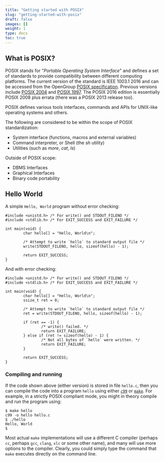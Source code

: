```yaml
---
title: "Getting started with POSIX"
slug: "getting-started-with-posix"
draft: false
images: []
weight: 1
type: docs
toc: true
---
```


## What is POSIX?
POSIX stands for "*Portable Operating System Interface*" and defines a set of standards to provide compatibility between different computing platforms.  The current version of the standard is IEEE 1003.1 2016 and can be accessed from the OpenGroup [POSIX specification](http://pubs.opengroup.org/onlinepubs/9699919799/toc.htm).  Previous versions include [POSIX 2004](http://pubs.opengroup.org/onlinepubs/009695399/) and [POSIX 1997](http://pubs.opengroup.org/onlinepubs/7990989775/).  The POSIX 2016 edition is essentially POSIX 2008 plus errata (there was a POSIX 2013 release too).

POSIX defines various tools interfaces, commands and APIs for UNIX-like operating systems and others.

The following are considered to be within the scope of POSIX standardization:

 * System interface (functions, macros and external variables)
 * Command interpreter, or Shell (the *sh* utility)
 * Utilities (such as *more*, *cat*, *ls*)

Outside of POSIX scope:

 * DBMS Interfaces
 * Graphical Interfaces
 * Binary code portability


## Hello World
A simple `Hello, World` program without error checking:

<!-- language: c -->

    #include <unistd.h> /* For write() and STDOUT_FILENO */
    #include <stdlib.h> /* For EXIT_SUCCESS and EXIT_FAILURE */
    
    int main(void) {
            char hello[] = "Hello, World\n";
            
            /* Attempt to write `hello` to standard output file */
            write(STDOUT_FILENO, hello, sizeof(hello) - 1);

            return EXIT_SUCCESS; 
    }

And with error checking:

<!-- language: c -->

    #include <unistd.h> /* For write() and STDOUT_FILENO */
    #include <stdlib.h> /* For EXIT_SUCCESS and EXIT_FAILURE */
    
    int main(void) {
            char hello[] = "Hello, World\n";
            ssize_t ret = 0;
            
            /* Attempt to write `hello` to standard output file */
            ret = write(STDOUT_FILENO, hello, sizeof(hello) - 1);
    
            if (ret == -1) {
                    /* write() failed. */
                    return EXIT_FAILURE;
            } else if (ret != sizeof(hello) - 1) {
                    /* Not all bytes of `hello` were written. */
                    return EXIT_FAILURE;
            }
    
            return EXIT_SUCCESS; 
    }

### Compiling and running

If the code shown above (either version) is stored in file `hello.c`, then you can compile the code into a program `hello` using either [`c99`](http://pubs.opengroup.org/onlinepubs/9699919799/utilities/c99.html) or 
[`make`](http://pubs.opengroup.org/onlinepubs/9699919799/utilities/make.html).  For example, in a strictly POSIX compliant mode, you might in theory compile and run the program using:

    $ make hello
    c99 -o hello hello.c
    $ ./hello
    Hello, World
    $

Most actual `make` implementations will use a different C compiler (perhaps `cc`, perhaps `gcc`, `clang`, `xlc` or some other name), and many will use more options to the compiler.  Clearly, you could simply type the command that `make` executes directly on the command line.


